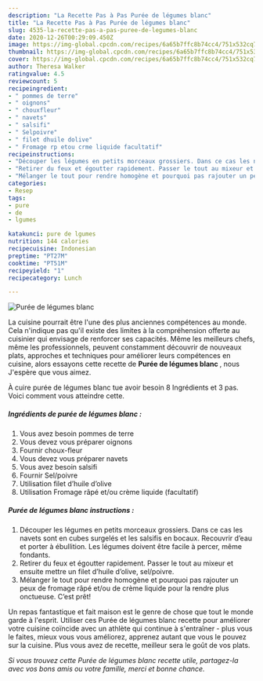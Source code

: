 ```yaml
---
description: "La Recette Pas à Pas Purée de légumes blanc"
title: "La Recette Pas à Pas Purée de légumes blanc"
slug: 4535-la-recette-pas-a-pas-puree-de-legumes-blanc
date: 2020-12-26T00:29:09.450Z
image: https://img-global.cpcdn.com/recipes/6a65b7ffc8b74cc4/751x532cq70/puree-de-legumes-blanc-photo-principale-de-la-recette.jpg
thumbnail: https://img-global.cpcdn.com/recipes/6a65b7ffc8b74cc4/751x532cq70/puree-de-legumes-blanc-photo-principale-de-la-recette.jpg
cover: https://img-global.cpcdn.com/recipes/6a65b7ffc8b74cc4/751x532cq70/puree-de-legumes-blanc-photo-principale-de-la-recette.jpg
author: Theresa Walker
ratingvalue: 4.5
reviewcount: 5
recipeingredient:
- " pommes de terre"
- " oignons"
- " chouxfleur"
- " navets"
- " salsifi"
- " Selpoivre"
- " filet dhuile dolive"
- " Fromage rp etou crme liquide facultatif"
recipeinstructions:
- "Découper les légumes en petits morceaux grossiers. Dans ce cas les navets sont en cubes surgelés et les salsifis en bocaux. Recouvrir d’eau et porter à ébullition. Les légumes doivent être facile à percer, même fondants."
- "Retirer du feux et égoutter rapidement. Passer le tout au mixeur et ensuite mettre un filet d’huile d’olive, sel/poivre."
- "Mélanger le tout pour rendre homogène et pourquoi pas rajouter un peux de fromage râpé et/ou de crème liquide pour la rendre plus onctueuse. C’est prêt!"
categories:
- Resep
tags:
- pure
- de
- lgumes

katakunci: pure de lgumes 
nutrition: 144 calories
recipecuisine: Indonesian
preptime: "PT27M"
cooktime: "PT51M"
recipeyield: "1"
recipecategory: Lunch

---
```



![Purée de légumes blanc](https://img-global.cpcdn.com/recipes/6a65b7ffc8b74cc4/751x532cq70/puree-de-legumes-blanc-photo-principale-de-la-recette.jpg)

La cuisine pourrait être l'une des plus anciennes compétences au monde. Cela n'indique pas qu'il existe des limites à la compréhension offerte au cuisinier qui envisage de renforcer ses capacités. Même les meilleurs chefs, même les professionnels, peuvent constamment découvrir de nouveaux plats, approches et techniques pour améliorer leurs compétences en cuisine, alors essayons cette recette de <strong> Purée de légumes blanc </strong>, nous J'espère que vous aimez.

<!--inarticleads1-->

À cuire purée de légumes blanc tue avoir besoin 8 Ingrédients et 3 pas. Voici comment vous atteindre cette.

##### Ingrédients de purée de légumes blanc :

1. Vous avez besoin  pommes de terre
1. Vous devez vous préparer  oignons
1. Fournir  choux-fleur
1. Vous devez vous préparer  navets
1. Vous avez besoin  salsifi
1. Fournir  Sel/poivre
1. Utilisation  filet d’huile d’olive
1. Utilisation  Fromage râpé et/ou crème liquide (facultatif)




<!--inarticleads2-->

##### Purée de légumes blanc instructions :

1. Découper les légumes en petits morceaux grossiers. Dans ce cas les navets sont en cubes surgelés et les salsifis en bocaux. Recouvrir d’eau et porter à ébullition. Les légumes doivent être facile à percer, même fondants.
1. Retirer du feux et égoutter rapidement. Passer le tout au mixeur et ensuite mettre un filet d’huile d’olive, sel/poivre.
1. Mélanger le tout pour rendre homogène et pourquoi pas rajouter un peux de fromage râpé et/ou de crème liquide pour la rendre plus onctueuse. C’est prêt!




<!--inarticleads1-->

<p>
Un repas fantastique et fait maison est le genre de chose que tout le monde garde à l'esprit. Utiliser ces Purée de légumes blanc recette pour améliorer votre cuisine coïncide avec un athlète qui continue à s'entraîner - plus vous le faites, mieux vous vous améliorez, apprenez autant que vous le pouvez sur la cuisine. Plus vous avez de recette, meilleur sera le goût de vos plats.
</p>

<p>
<i>Si vous trouvez cette Purée de légumes blanc recette utile, partagez-la avec vos bons amis ou votre famille, merci et bonne chance.</i>
</p>
